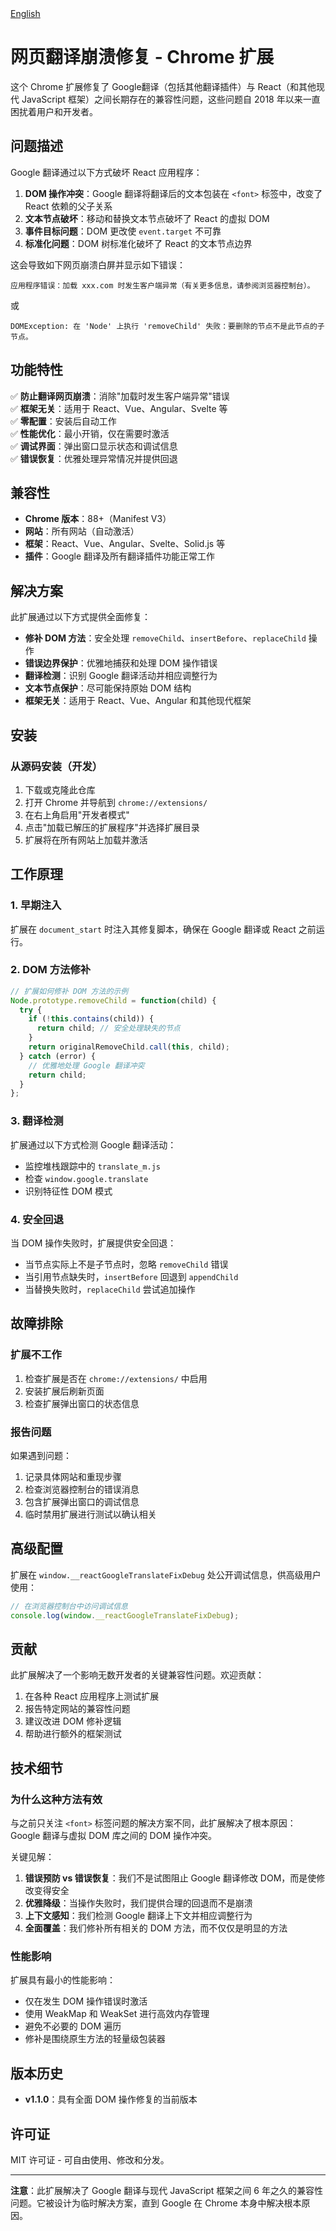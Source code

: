<div align="left">
  <a href="./README.md">English</a>
</div>

# 网页翻译崩溃修复 - Chrome 扩展

这个 Chrome 扩展修复了 Google翻译（包括其他翻译插件）与 React（和其他现代 JavaScript 框架）之间长期存在的兼容性问题，这些问题自 2018 年以来一直困扰着用户和开发者。

## 问题描述

Google 翻译通过以下方式破坏 React 应用程序：

1. **DOM 操作冲突**：Google 翻译将翻译后的文本包装在 `<font>` 标签中，改变了 React 依赖的父子关系
2. **文本节点破坏**：移动和替换文本节点破坏了 React 的虚拟 DOM
3. **事件目标问题**：DOM 更改使 `event.target` 不可靠
4. **标准化问题**：DOM 树标准化破坏了 React 的文本节点边界

这会导致如下网页崩溃白屏并显示如下错误：
```
应用程序错误：加载 xxx.com 时发生客户端异常（有关更多信息，请参阅浏览器控制台）。
```
或
```
DOMException: 在 'Node' 上执行 'removeChild' 失败：要删除的节点不是此节点的子节点。
```

## 功能特性

✅ **防止翻译网页崩溃**：消除"加载时发生客户端异常"错误  
✅ **框架无关**：适用于 React、Vue、Angular、Svelte 等  
✅ **零配置**：安装后自动工作  
✅ **性能优化**：最小开销，仅在需要时激活  
✅ **调试界面**：弹出窗口显示状态和调试信息  
✅ **错误恢复**：优雅处理异常情况并提供回退  

## 兼容性

- **Chrome 版本**：88+（Manifest V3）
- **网站**：所有网站（自动激活）
- **框架**：React、Vue、Angular、Svelte、Solid.js 等
- **插件**：Google 翻译及所有翻译插件功能正常工作

## 解决方案

此扩展通过以下方式提供全面修复：

- **修补 DOM 方法**：安全处理 `removeChild`、`insertBefore`、`replaceChild` 操作
- **错误边界保护**：优雅地捕获和处理 DOM 操作错误
- **翻译检测**：识别 Google 翻译活动并相应调整行为
- **文本节点保护**：尽可能保持原始 DOM 结构
- **框架无关**：适用于 React、Vue、Angular 和其他现代框架

## 安装

### 从源码安装（开发）

1. 下载或克隆此仓库
2. 打开 Chrome 并导航到 `chrome://extensions/`
3. 在右上角启用"开发者模式"
4. 点击"加载已解压的扩展程序"并选择扩展目录
5. 扩展将在所有网站上加载并激活

## 工作原理

### 1. 早期注入
扩展在 `document_start` 时注入其修复脚本，确保在 Google 翻译或 React 之前运行。

### 2. DOM 方法修补
```javascript
// 扩展如何修补 DOM 方法的示例
Node.prototype.removeChild = function(child) {
  try {
    if (!this.contains(child)) {
      return child; // 安全处理缺失的节点
    }
    return originalRemoveChild.call(this, child);
  } catch (error) {
    // 优雅地处理 Google 翻译冲突
    return child;
  }
};
```

### 3. 翻译检测
扩展通过以下方式检测 Google 翻译活动：
- 监控堆栈跟踪中的 `translate_m.js`
- 检查 `window.google.translate`
- 识别特征性 DOM 模式

### 4. 安全回退
当 DOM 操作失败时，扩展提供安全回退：
- 当节点实际上不是子节点时，忽略 `removeChild` 错误
- 当引用节点缺失时，`insertBefore` 回退到 `appendChild`
- 当替换失败时，`replaceChild` 尝试追加操作

## 故障排除

### 扩展不工作

1. 检查扩展是否在 `chrome://extensions/` 中启用
2. 安装扩展后刷新页面
3. 检查扩展弹出窗口的状态信息

### 报告问题

如果遇到问题：

1. 记录具体网站和重现步骤
2. 检查浏览器控制台的错误消息
3. 包含扩展弹出窗口的调试信息
4. 临时禁用扩展进行测试以确认相关

## 高级配置

扩展在 `window.__reactGoogleTranslateFixDebug` 处公开调试信息，供高级用户使用：

```javascript
// 在浏览器控制台中访问调试信息
console.log(window.__reactGoogleTranslateFixDebug);
```

## 贡献

此扩展解决了一个影响无数开发者的关键兼容性问题。欢迎贡献：

1. 在各种 React 应用程序上测试扩展
2. 报告特定网站的兼容性问题
3. 建议改进 DOM 修补逻辑
4. 帮助进行额外的框架测试

## 技术细节

### 为什么这种方法有效

与之前只关注 `<font>` 标签问题的解决方案不同，此扩展解决了根本原因：Google 翻译与虚拟 DOM 库之间的 DOM 操作冲突。

关键见解：

1. **错误预防 vs 错误恢复**：我们不是试图阻止 Google 翻译修改 DOM，而是使修改变得安全
2. **优雅降级**：当操作失败时，我们提供合理的回退而不是崩溃
3. **上下文感知**：我们检测 Google 翻译上下文并相应调整行为
4. **全面覆盖**：我们修补所有相关的 DOM 方法，而不仅仅是明显的方法

### 性能影响

扩展具有最小的性能影响：
- 仅在发生 DOM 操作错误时激活
- 使用 WeakMap 和 WeakSet 进行高效内存管理
- 避免不必要的 DOM 遍历
- 修补是围绕原生方法的轻量级包装器

## 版本历史

- **v1.1.0**：具有全面 DOM 操作修复的当前版本

## 许可证

MIT 许可证 - 可自由使用、修改和分发。

---

**注意**：此扩展解决了 Google 翻译与现代 JavaScript 框架之间 6 年之久的兼容性问题。它被设计为临时解决方案，直到 Google 在 Chrome 本身中解决根本原因。
